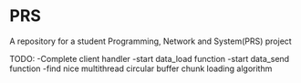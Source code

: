 # PRS
A repository for a student Programming, Network and System(PRS) project 


TODO:
	-Complete client handler
	-start data_load function
	-start data_send function
	-find nice multithread circular buffer chunk loading algorithm
